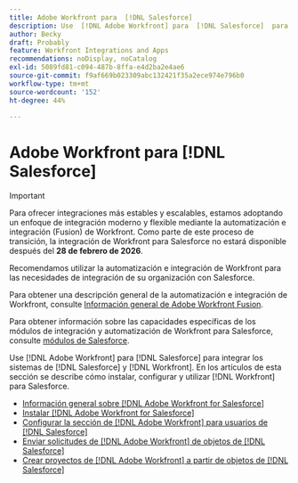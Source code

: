 ```yaml
---
title: Adobe Workfront para  [!DNL Salesforce]
description: Use  [!DNL Adobe Workfront] para  [!DNL Salesforce]  para integrar los sistemas de  [!DNL Salesforce]  y  [!DNL Workfront] . En los artículos de esta sección se describe cómo instalar, configurar y utilizar  [!DNL Workfront]  para Salesforce.
author: Becky
draft: Probably
feature: Workfront Integrations and Apps
recommendations: noDisplay, noCatalog
exl-id: 5089fd81-c094-487b-8ffa-e4d2ba2e4ae6
source-git-commit: f9af669b023309abc132421f35a2ece974e796b0
workflow-type: tm+mt
source-wordcount: '152'
ht-degree: 44%

---
```


# Adobe Workfront para [!DNL Salesforce]

>[!IMPORTANT]
>
>Para ofrecer integraciones más estables y escalables, estamos adoptando un enfoque de integración moderno y flexible mediante la automatización e integración (Fusion) de Workfront. Como parte de este proceso de transición, la integración de Workfront para Salesforce no estará disponible después del **28 de febrero de 2026**.
>
>Recomendamos utilizar la automatización e integración de Workfront para las necesidades de integración de su organización con Salesforce.
>
>Para obtener una descripción general de la automatización e integración de Workfront, consulte [Información general de Adobe Workfront Fusion](https://experienceleague.adobe.com/en/docs/workfront-fusion/using/get-started-with-fusion/understand-workfront-fusion/workfront-fusion-overview).
>
>Para obtener información sobre las capacidades específicas de los módulos de integración y automatización de Workfront para Salesforce, consulte [módulos de Salesforce](https://experienceleague.adobe.com/en/docs/workfront-fusion/using/references/apps-and-their-modules/third-party-app-connectors/salesforce-modules).

Use [!DNL Adobe Workfront] para [!DNL Salesforce] para integrar los sistemas de [!DNL Salesforce] y [!DNL Workfront]. En los artículos de esta sección se describe cómo instalar, configurar y utilizar [!DNL Workfront] para Salesforce.

* [Información general sobre [!DNL Adobe Workfront for Salesforce]](../../workfront-integrations-and-apps/using-workfront-with-salesforce/workfront-for-salesforce-overview.md)
* [Instalar  [!DNL Adobe Workfront for Salesforce]](../../workfront-integrations-and-apps/using-workfront-with-salesforce/install-workfront-for-salesforce.md)
* [Configurar la sección de  [!DNL Adobe Workfront]  para usuarios de  [!DNL Salesforce] ](../../workfront-integrations-and-apps/using-workfront-with-salesforce/configure-wf-section-for-salesforce-users.md)
* [Enviar solicitudes de  [!DNL Adobe Workfront]  de objetos de  [!DNL Salesforce] ](../../workfront-integrations-and-apps/using-workfront-with-salesforce/submit-workfront-requests-from-salesforce-objects.md)
* [Crear proyectos de  [!DNL Adobe Workfront]  a partir de objetos de  [!DNL Salesforce] ](../../workfront-integrations-and-apps/using-workfront-with-salesforce/create-wf-projects-from-salesforce-objects.md)
